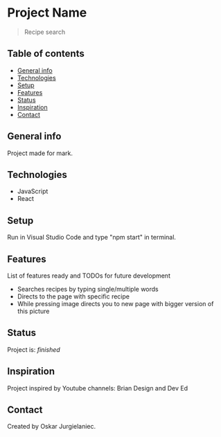 # Project Name
> Recipe search

## Table of contents
* [General info](#general-info)
* [Technologies](#technologies)
* [Setup](#setup)
* [Features](#features)
* [Status](#status)
* [Inspiration](#inspiration)
* [Contact](#contact)

## General info
Project made for mark.

## Technologies
* JavaScript
* React

## Setup
Run in Visual Studio Code and type "npm start" in terminal.


## Features
List of features ready and TODOs for future development
* Searches recipes by typing single/multiple words
* Directs to the page with specific recipe
* While pressing image directs you to new page with bigger version of this picture

## Status
Project is: _finished_

## Inspiration
Project inspired by Youtube channels: Brian Design and Dev Ed

## Contact
Created by Oskar Jurgielaniec.